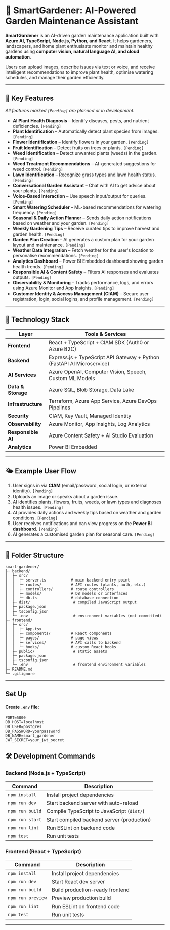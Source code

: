 # 🌿 SmartGardener: AI-Powered Garden Maintenance Assistant

**SmartGardener** is an AI-driven garden maintenance application built with **Azure AI, TypeScript, Node.js, Python, and React**. It helps gardeners, landscapers, and home plant enthusiasts monitor and maintain healthy gardens using **computer vision, natural language AI, and cloud automation**.  

Users can upload images, describe issues via text or voice, and receive intelligent recommendations to improve plant health, optimise watering schedules, and manage their garden efficiently.

---

## 🌱 Key Features

*All features marked `[Pending]` are planned or in development.*

- **AI Plant Health Diagnosis** – Identify diseases, pests, and nutrient deficiencies. `[Pending]`
- **Plant Identification** – Automatically detect plant species from images. `[Pending]`
- **Flower Identification** – Identify flowers in your garden. `[Pending]`
- **Fruit Identification** – Detect fruits on trees or plants. `[Pending]`
- **Weed Identification** – Detect unwanted plants (weeds) in the garden. `[Pending]`
- **Weed Treatment Recommendations** – AI-generated suggestions for weed control. `[Pending]`
- **Lawn Identification** – Recognize grass types and lawn health status. `[Pending]`
- **Conversational Garden Assistant** – Chat with AI to get advice about your plants. `[Pending]`
- **Voice-Based Interaction** – Use speech input/output for queries. `[Pending]`
- **Smart Watering Scheduler** – ML-based recommendations for watering frequency. `[Pending]`
- **Seasonal & Daily Action Planner** – Sends daily action notifications based on weather and your garden. `[Pending]`
- **Weekly Gardening Tips** – Receive curated tips to improve harvest and garden health. `[Pending]`
- **Garden Plan Creation** – AI generates a custom plan for your garden layout and maintenance. `[Pending]`
- **Weather Data Integration** – Fetch weather for the user's location to personalise recommendations. `[Pending]`
- **Analytics Dashboard** – Power BI Embedded dashboard showing garden health trends. `[Pending]`
- **Responsible AI & Content Safety** – Filters AI responses and evaluates outputs. `[Pending]`
- **Observability & Monitoring** – Tracks performance, logs, and errors using Azure Monitor and App Insights. `[Pending]`
- **Customer Identity & Access Management (CIAM)** – Secure user registration, login, social logins, and profile management. `[Pending]`

---

## 🧱 Technology Stack

| Layer | Tools & Services |
|-------|-----------------|
| **Frontend** | React + TypeScript + CIAM SDK (Auth0 or Azure B2C) |
| **Backend** | Express.js + TypeScript API Gateway + Python (FastAPI AI Microservice) |
| **AI Services** | Azure OpenAI, Computer Vision, Speech, Custom ML Models |
| **Data & Storage** | Azure SQL, Blob Storage, Data Lake |
| **Infrastructure** | Terraform, Azure App Service, Azure DevOps Pipelines |
| **Security** | CIAM, Key Vault, Managed Identity |
| **Observability** | Azure Monitor, App Insights, Log Analytics |
| **Responsible AI** | Azure Content Safety + AI Studio Evaluation |
| **Analytics** | Power BI Embedded |

---

## 🌤️ Example User Flow

1. User signs in via **CIAM** (email/password, social login, or external identity). `[Pending]`
2. Uploads an image or speaks about a garden issue.
3. AI identifies plants, flowers, fruits, weeds, or lawn types and diagnoses health issues. `[Pending]`
4. AI provides daily actions and weekly tips based on weather and garden conditions. `[Pending]`
5. User receives notifications and can view progress on the **Power BI dashboard**. `[Pending]`
6. AI generates a customised garden plan for seasonal care. `[Pending]`

---

## 📂 Folder Structure

```
smart-gardener/
├─ backend/
│  ├─ src/
│  │  ├─ server.ts           # main backend entry point
│  │  ├─ routes/             # API routes (plants, auth, etc.)
│  │  ├─ controllers/        # route controllers
│  │  ├─ models/             # DB models or interfaces
│  │  └─ db.ts               # database connection
│  ├─ dist/                   # compiled JavaScript output
│  ├─ package.json
│  ├─ tsconfig.json
│  └─ .env                    # environment variables (not committed)
├─ frontend/
│  ├─ src/
│  │  ├─ App.tsx
│  │  ├─ components/         # React components
│  │  ├─ pages/              # page views
│  │  ├─ services/           # API calls to backend
│  │  └─ hooks/              # custom React hooks
│  ├─ public/                 # static assets
│  ├─ package.json
│  ├─ tsconfig.json
│  └─ .env                    # frontend environment variables
├─ README.md
└─ .gitignore
```

---

## Set Up

#### Create `.env` file:
```
PORT=5000
DB_HOST=localhost
DB_USER=postgres
DB_PASSWORD=yourpassword
DB_NAME=smart_gardener
JWT_SECRET=your_jwt_secret
```


## 🛠️ Development Commands

### Backend (Node.js + TypeScript)

| Command               | Description                                  |
|-----------------------|----------------------------------------------|
| `npm install`         | Install project dependencies                 |
| `npm run dev`         | Start backend server with auto-reload        |
| `npm run build`       | Compile TypeScript to JavaScript (`dist/`)  |
| `npm run start`       | Start compiled backend server (production)  |
| `npm run lint`        | Run ESLint on backend code                   |
| `npm test`            | Run unit tests                               |

### Frontend (React + TypeScript)

| Command               | Description                                  |
|-----------------------|----------------------------------------------|
| `npm install`         | Install project dependencies                 |
| `npm run dev`         | Start React dev server                        |
| `npm run build`       | Build production-ready frontend               |
| `npm run preview`     | Preview production build                      |
| `npm run lint`        | Run ESLint on frontend code                   |
| `npm test`            | Run unit tests                               |

---

